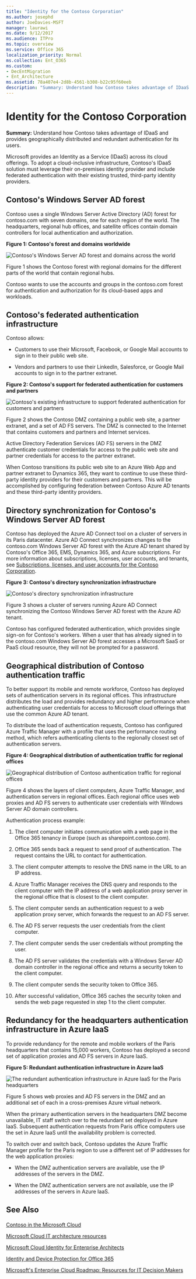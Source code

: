 ```yaml
---
title: "Identity for the Contoso Corporation"
ms.author: josephd
author: JoeDavies-MSFT
manager: laurawi
ms.date: 9/12/2017
ms.audience: ITPro
ms.topic: overview
ms.service: Office 365
localization_priority: Normal
ms.collection: Ent_O365
ms.custom:
- DecEntMigration
- Ent_Architecture
ms.assetid: 78a407e4-2d8b-4561-b308-b22c95f60eeb
description: "Summary: Understand how Contoso takes advantage of IDaaS and provides geographically distributed and redundant authentication for its users."
---
```


# Identity for the Contoso Corporation

 **Summary:** Understand how Contoso takes advantage of IDaaS and provides geographically distributed and redundant authentication for its users.
  
Microsoft provides an Identity as a Service (IDaaS) across its cloud offerings. To adopt a cloud-inclusive infrastructure, Contoso's IDaaS solution must leverage their on-premises identity provider and include federated authentication with their existing trusted, third-party identity providers.
  
## Contoso's Windows Server AD forest

Contoso uses a single Windows Server Active Directory (AD) forest for contoso.com with seven domains, one for each region of the world. The headquarters, regional hub offices, and satellite offices contain domain controllers for local authentication and authorization.
  
**Figure 1: Contoso's forest and domains worldwide**

![Contoso's Windows Server AD forest and domains across the world](images/Contoso_Poster/Contoso_WW_ID.png)
  
Figure 1 shows the Contoso forest with regional domains for the different parts of the world that contain regional hubs.
  
Contoso wants to use the accounts and groups in the contoso.com forest for authentication and authorization for its cloud-based apps and workloads.
  
## Contoso's federated authentication infrastructure

Contoso allows:
  
- Customers to use their Microsoft, Facebook, or Google Mail accounts to sign in to their public web site.
    
- Vendors and partners to use their LinkedIn, Salesforce, or Google Mail accounts to sign in to the partner extranet.
    
**Figure 2: Contoso's support for federated authentication for customers and partners**

![Contoso's existing infrastructure to support federated authentication for customers and partners](images/Contoso_Poster/Federated_ID.png)
  
Figure 2 shows the Contoso DMZ containing a public web site, a partner extranet, and a set of AD FS servers. The DMZ is connected to the Internet that contains customers and partners and Internet services.
  
Active Directory Federation Services (AD FS) servers in the DMZ authenticate customer credentials for access to the public web site and partner credentials for access to the partner extranet.
  
When Contoso transitions its public web site to an Azure Web App and partner extranet to Dynamics 365, they want to continue to use these third-party identity providers for their customers and partners. This will be accomplished by configuring federation between Contoso Azure AD tenants and these third-party identity providers.
  
## Directory synchronization for Contoso's Windows Server AD forest

Contoso has deployed the Azure AD Connect tool on a cluster of servers in its Paris datacenter. Azure AD Connect synchronizes changes to the contoso.com Windows Server AD forest with the Azure AD tenant shared by Contoso's Office 365, EMS, Dynamics 365, and Azure subscriptions. For more information about subscriptions, licenses, user accounts, and tenants, see [Subscriptions, licenses, and user accounts for the Contoso Corporation](subscriptions-licenses-and-user-accounts-for-the-contoso-corporation.md).
  
**Figure 3: Contoso's directory synchronization infrastructure**

![Contoso's directory synchronization infrastructure](images/Contoso_Poster/DirSync.png)
  
Figure 3 shows a cluster of servers running Azure AD Connect synchronizing the Contoso Windows Server AD forest with the Azure AD tenant.
  
Contoso has configured federated authentication, which provides single sign-on for Contoso's workers. When a user that has already signed in to the contoso.com Windows Server AD forest accesses a Microsoft SaaS or PaaS cloud resource, they will not be prompted for a password.
  
## Geographical distribution of Contoso authentication traffic

To better support its mobile and remote workforce, Contoso has deployed sets of authentication servers in its regional offices. This infrastructure distributes the load and provides redundancy and higher performance when authenticating user credentials for access to Microsoft cloud offerings that use the common Azure AD tenant.
  
To distribute the load of authentication requests, Contoso has configured Azure Traffic Manager with a profile that uses the performance routing method, which refers authenticating clients to the regionally closest set of authentication servers. 
  
**Figure 4: Geographical distribution of authentication traffic for regional offices**

![Geographical distribution of Contoso authentication traffic for regional offices](images/Contoso_Poster/Auth_GeoDist.png)
  
Figure 4 shows the layers of client computers, Azure Traffic Manager, and authentication servers in regional offices. Each regional office uses web proxies and AD FS servers to authenticate user credentials with Windows Server AD domain controllers.
  
Authentication process example:
  
1. The client computer initiates communication with a web page in the Office 365 tenancy in Europe (such as sharepoint.contoso.com).
    
2. Office 365 sends back a request to send proof of authentication. The request contains the URL to contact for authentication.
    
3. The client computer attempts to resolve the DNS name in the URL to an IP address.
    
4. Azure Traffic Manager receives the DNS query and responds to the client computer with the IP address of a web application proxy server in the regional office that is closest to the client computer.
    
5.  The client computer sends an authentication request to a web application proxy server, which forwards the request to an AD FS server.
    
6. The AD FS server requests the user credentials from the client computer.
    
7. The client computer sends the user credentials without prompting the user.
    
8. The AD FS server validates the credentials with a Windows Server AD domain controller in the regional office and returns a security token to the client computer.
    
9. The client computer sends the security token to Office 365.
    
10. After successful validation, Office 365 caches the security token and sends the web page requested in step 1 to the client computer.
    
## Redundancy for the headquarters authentication infrastructure in Azure IaaS

To provide redundancy for the remote and mobile workers of the Paris headquarters that contains 15,000 workers, Contoso has deployed a second set of application proxies and AD FS servers in Azure IaaS.
  
**Figure 5: Redundant authentication infrastructure in Azure IaaS**

![The redundant authentication infrastructure in Azure IaaS for the Paris headquarters](images/Contoso_Poster/Paris_Auth_Redun.png)
  
Figure 5 shows web proxies and AD FS servers in the DMZ and an additional set of each in a cross-premises Azure virtual network.
  
When the primary authentication servers in the headquarters DMZ become unavailable, IT staff switch over to the redundant set deployed in Azure IaaS. Subsequent authentication requests from Paris office computers use the set in Azure IaaS until the availability problem is corrected.
  
To switch over and switch back, Contoso updates the Azure Traffic Manager profile for the Paris region to use a different set of IP addresses for the web application proxies:
  
- When the DMZ authentication servers are available, use the IP addresses of the servers in the DMZ.
    
- When the DMZ authentication servers are not available, use the IP addresses of the servers in Azure IaaS.
    
## See Also

#### 

[Contoso in the Microsoft Cloud](contoso-in-the-microsoft-cloud.md)
  
[Microsoft Cloud IT architecture resources](microsoft-cloud-it-architecture-resources.md)

[Microsoft Cloud Identity for Enterprise Architects](http://aka.ms/cloudarchidentity)
  
[Identity and Device Protection for Office 365](http://aka.ms/o365protect_device)
  
[Microsoft's Enterprise Cloud Roadmap: Resources for IT Decision Makers](https://sway.com/FJ2xsyWtkJc2taRD)

#### 


